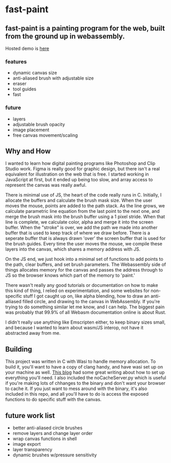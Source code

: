 # fast-paint

## fast-paint is a painting program for the web, built from the ground up in webassembly. 

Hosted demo is [here](https://fast-paint.quin2.repl.co)

### features
* dynamic canvas size
* anti-aliased brush with adjustable size
* eraser
* tool guides
* fast

### future
* layers
* adjustable brush opacity
* image placement
* free canvas movement/scaling

## Why and How
I wanted to learn how digital painting programs like Photoshop and Clip Studio work. Figma is really good for graphic design, but there isn't a real equivalent for illustration on the web that is free. I started working in JavaScript at first, but it ended up being too slow, and array access to represent the canvas was really awful.

There is minimal use of JS, the heart of the code really runs in C. Initially, I allocate the buffers and calculate the brush mask size. When the user moves the mouse, points are added to the path stack. As the line grows, we calculate parametric line equation from the last point to the next one, and merge the brush mask into the brush buffer using a 1 pixel stride. When that line is complete, we calculate color, alpha and merge it into the screen buffer. When the "stroke" is over, we add the path we made into another buffer that is used to keep track of where we draw before. There is a seperate buffer that is always drawn 'over' the screen buffer that is used for the brush guides. Every time the user moves the mouse, we compile these layers into the canvas, which shares a memory address with JS.

On the JS end, we just hook into a minimal set of functions to add points to the path, clear buffers, and set brush parameters. The Webassembly side of things allocates memory for the canvas and passes the address through to JS so the browser knows which part of the memory to 'paint.'

There wasn't really any good tutorials or documentation on how to make this kind of thing, I relied on experimentation, and some websites for non-specific stuff I got caught up on, like alpha blending, how to draw an anti-alliased filled circle, and drawing to the canvas in WebAssembly. If you're trying to do something similar let me know, and I can help. The biggest pain was probably that 99.9% of all Webasm documentation online is about Rust. 

I didn't really use anything like Emscripten either, to keep binary sizes small, and because I wanted to learn about wasm/JS interop, not have it abstracted away from me. 

## Building

This project was written in C with Wasi to handle memory allocation. To build it, you'll want to have a copy of clang handy, and have wasi set up on your machine as well. [This blog](https://depth-first.com/articles/2019/10/16/compiling-c-to-webassembly-and-running-it-without-emscripten/) had some great writing about how to set up everything you'll need. I also included the noCacheServer.py which is useful if you're making lots of chhanges to the binary and don't want your browser to cache it. If you just want to mess around with the binary, it's also included in this repo, and all you'll have to do is access the exposed functions to do specific stuff with the canvas. 

## future work list
* better anti-aliased circle brushes
* remove layers and change layer order
* wrap canvas functions in shell
* image export
* layer transparency
* dynamic brushes w/pressure sensitivity